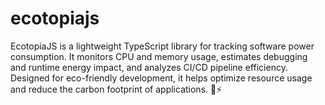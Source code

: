 # ecotopiajs
EcotopiaJS is a lightweight TypeScript library for tracking software power consumption. It monitors CPU and memory usage, estimates debugging and runtime energy impact, and analyzes CI/CD pipeline efficiency. Designed for eco-friendly development, it helps optimize resource usage and reduce the carbon footprint of applications. 🌱⚡
